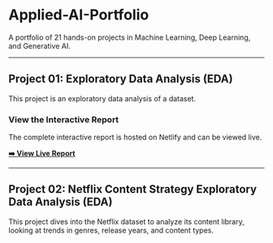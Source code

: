 # Applied-AI-Portfolio
A portfolio of 21 hands-on projects in Machine Learning, Deep Learning, and Generative AI.

---

## Project 01: Exploratory Data Analysis (EDA)

This project is an exploratory data analysis of a dataset.

### View the Interactive Report

The complete interactive report is hosted on Netlify and can be viewed live.

**[➡️ View Live Report](https://titanic-data-analysis.netlify.app/titanic_data.html)**

---

## Project 02: Netflix Content Strategy Exploratory Data Analysis (EDA)

This project dives into the Netflix dataset to analyze its content library, looking at trends in genres, release years, and content types.
